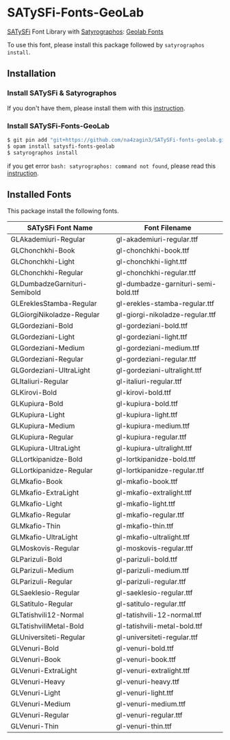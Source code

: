 # SATySFi-Fonts-GeoLab
[SATySFi](https://github.com/gfngfn/SATySFi) Font Library with [Satyrographos](https://github.com/na4zagin3/satyrographos): [Geolab Fonts](https://fonts.ge/en/pack/41/GeoLab-fonts)

To use this font, please install this package followed by `satyrographos install`.

## Installation
### Install SATySFi & Satyrographos
If you don't have them, please install them with this [instruction](https://github.com/na4zagin3/satyrographos).

### Install SATySFi-Fonts-GeoLab
```sh
$ git pin add "git+https://github.com/na4zagin3/SATySFi-fonts-geolab.git"
$ opam install satysfi-fonts-geolab
$ satyrographos install
```

if you get error `bash: satyrographos: command not found`, please read this [instruction](https://github.com/na4zagin3/satyrographos).

## Installed Fonts
This package install the following fonts.

|SATySFi Font Name|Font Filename             |
|-----------------|--------------------------|
|GLAkademiuri-Regular|gl-akademiuri-regular.ttf|
|GLChonchkhi-Book|gl-chonchkhi-book.ttf|
|GLChonchkhi-Light|gl-chonchkhi-light.ttf|
|GLChonchkhi-Regular|gl-chonchkhi-regular.ttf|
|GLDumbadzeGarnituri-Semibold|gl-dumbadze-garnituri-semi-bold.ttf|
|GLEreklesStamba-Regular|gl-erekles-stamba-regular.ttf|
|GLGiorgiNikoladze-Regular|gl-giorgi-nikoladze-regular.ttf|
|GLGordeziani-Bold|gl-gordeziani-bold.ttf|
|GLGordeziani-Light|gl-gordeziani-light.ttf|
|GLGordeziani-Medium|gl-gordeziani-medium.ttf|
|GLGordeziani-Regular|gl-gordeziani-regular.ttf|
|GLGordeziani-UltraLight|gl-gordeziani-ultralight.ttf|
|GLItaliuri-Regular|gl-italiuri-regular.ttf|
|GLKirovi-Bold|gl-kirovi-bold.ttf|
|GLKupiura-Bold|gl-kupiura-bold.ttf|
|GLKupiura-Light|gl-kupiura-light.ttf|
|GLKupiura-Medium|gl-kupiura-medium.ttf|
|GLKupiura-Regular|gl-kupiura-regular.ttf|
|GLKupiura-UltraLight|gl-kupiura-ultralight.ttf|
|GLLortkipanidze-Bold|gl-lortkipanidze-bold.ttf|
|GLLortkipanidze-Regular|gl-lortkipanidze-regular.ttf|
|GLMkafio-Book|gl-mkafio-book.ttf|
|GLMkafio-ExtraLight|gl-mkafio-extralight.ttf|
|GLMkafio-Light|gl-mkafio-light.ttf|
|GLMkafio-Regular|gl-mkafio-regular.ttf|
|GLMkafio-Thin|gl-mkafio-thin.ttf|
|GLMkafio-UltraLight|gl-mkafio-ultralight.ttf|
|GLMoskovis-Regular|gl-moskovis-regular.ttf|
|GLParizuli-Bold|gl-parizuli-bold.ttf|
|GLParizuli-Medium|gl-parizuli-medium.ttf|
|GLParizuli-Regular|gl-parizuli-regular.ttf|
|GLSaeklesio-Regular|gl-saeklesio-regular.ttf|
|GLSatitulo-Regular|gl-satitulo-regular.ttf|
|GLTatishvili12-Normal|gl-tatishvili-12-normal.ttf|
|GLTatishviliMetal-Bold|gl-tatishvili-metal-bold.ttf|
|GLUniversiteti-Regular|gl-universiteti-regular.ttf|
|GLVenuri-Bold|gl-venuri-bold.ttf|
|GLVenuri-Book|gl-venuri-book.ttf|
|GLVenuri-ExtraLight|gl-venuri-extralight.ttf|
|GLVenuri-Heavy|gl-venuri-heavy.ttf|
|GLVenuri-Light|gl-venuri-light.ttf|
|GLVenuri-Medium|gl-venuri-medium.ttf|
|GLVenuri-Regular|gl-venuri-regular.ttf|
|GLVenuri-Thin|gl-venuri-thin.ttf|

